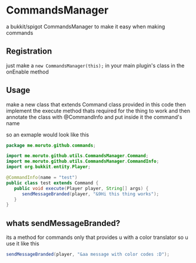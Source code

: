# CommandsManager
a bukkit/spigot CommandsManager to make it easy when making commands

## Registration

just make a `new CommandsManager(this);` in your main plugin's class in the onEnable method

## Usage

make a new class that extends Command class provided in this code
then implement the execute method thats required for the thing to work
and then annotate the class with @CommandInfo and put inside it the command's name

so an exmaple would look like this

```java
package me.moruto.github.commands;

import me.moruto.github.utils.CommandsManager.Command;
import me.moruto.github.utils.CommandsManager.CommandInfo;
import org.bukkit.entity.Player;

@CommandInfo(name = "test")
public class test extends Command {
   public void execute(Player player, String[] args) {
      sendMessageBranded(player, "&9Hi this thing works");
   }
}
```

## whats sendMessageBranded?

its a method for commands only that provides u with a color translator
so u use it like this

```java
sendMessageBranded(player, "&aa message with color codes :D");
```

